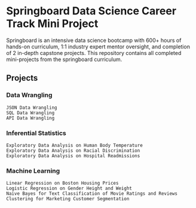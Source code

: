 # Springboard Data Science Career Track Mini Project
Springboard is an intensive data science bootcamp with 600+ hours of hands-on curriculum, 1:1 industry expert mentor oversight, and completion of 2 in-depth capstone projects.
This repository contains all completed mini-projects from the springboard curriculum.

## Projects
### Data Wrangling
	JSON Data Wrangling
	SQL Data Wrangling
	API Data Wrangling

### Inferential Statistics
	Exploratory Data Analysis on Human Body Temperature
	Exploratory Data Analysis on Racial Discrimination
	Exploratory Data Analysis on Hospital Readmissions

### Machine Learning
	Linear Regression on Boston Housing Prices
	Logistic Regression on Gender Height and Weight
	Naive Bayes for Text Classification of Movie Ratings and Reviews
	Clustering for Marketing Customer Segmentation
